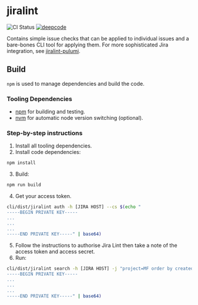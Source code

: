 # jiralint

![CI Status](https://github.com/agiledigital-labs/jiralint/actions/workflows/build-test-release.yml/badge.svg)
[![deepcode](https://www.deepcode.ai/api/gh/badge?key=eyJhbGciOiJIUzI1NiIsInR5cCI6IkpXVCJ9.eyJwbGF0Zm9ybTEiOiJnaCIsIm93bmVyMSI6ImFnaWxlZGlnaXRhbC1sYWJzIiwicmVwbzEiOiJqaXJhbGludCIsImluY2x1ZGVMaW50IjpmYWxzZSwiYXV0aG9ySWQiOjI4ODQyLCJpYXQiOjE2MTk3NjA0MzB9.anWHb7UXuFHml-A38LNTusPapunRivmNYSYJq1lu_2c)](https://www.deepcode.ai/app/gh/agiledigital-labs/jiralint/_/dashboard?utm_content=gh%2Fagiledigital-labs%2Fjiralint)

Contains simple issue checks that can be applied to individual issues and a bare-bones CLI tool for applying them. For more sophisticated Jira integration, see [jiralint-pulumi](https://github.com/agiledigital-labs/jiralint-pulumi).

## Build

`npm` is used to manage dependencies and build the code.
### Tooling Dependencies

* [npm](https://www.npmjs.com/get-npm) for building and testing.
* [nvm](https://github.com/nvm-sh/nvm#deeper-shell-integration) for automatic node version switching (optional).

### Step-by-step instructions

1. Install all tooling dependencies.
2. Install code dependencies:
```sh
npm install
```
3. Build:
```sh
npm run build
```
4. Get your access token.
```sh
cli/dist/jiralint auth -h [JIRA HOST] --cs $(echo "
-----BEGIN PRIVATE KEY-----
...
...
...
-----END PRIVATE KEY-----" | base64)
```
5. Follow the instructions to authorise Jira Lint then take a note of the access token and access secret.
6. Run:
```sh
cli/dist/jiralint search -h [JIRA HOST] -j "project=MF order by created" -t [ACCESS TOKEN] -s [ACCESS SECRET] --cs $(echo "
-----BEGIN PRIVATE KEY-----
...
...
...
-----END PRIVATE KEY-----" | base64)
```
